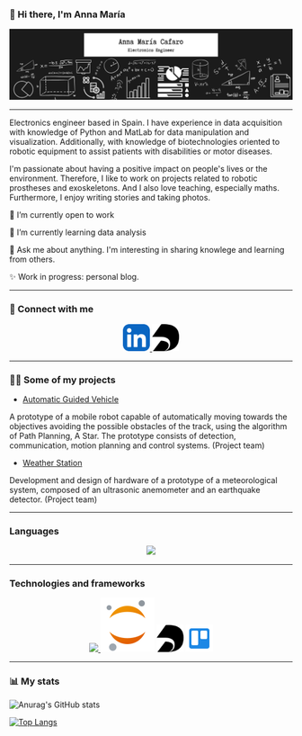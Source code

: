 ### 👋 Hi there, I'm Anna María

![banner](https://github.com/annacafaro/annacafaro/blob/main/banner_GitHub_profile.png?raw=true)

---

Electronics engineer based in Spain. I have experience in data acquisition with knowledge of Python and MatLab for data manipulation and visualization. Additionally, with knowledge of biotechnologies oriented to robotic equipment to assist patients with disabilities or motor diseases.

I'm passionate about having a positive impact on people's lives or the environment. Therefore, I like to work on projects related to robotic prostheses and exoskeletons. And I also love teaching, especially maths. Furthermore, I enjoy writing stories and taking photos.
 

🔭 I’m currently open to work

🌱 I’m currently learning data analysis

💬 Ask me about anything. I'm interesting in sharing knowlege and learning from others. 

✨ Work in progress: personal blog.

---

### :handshake: Connect with me 

<p align="center">
  <a href="https://www.linkedin.com/in/annacafaro/">
    <img src="https://raw.githubusercontent.com/annacafaro/annacafaro/1c4e8718948613a1adcbd455b704f72cc8c4a192/files_github_profile/LinkedIn.svg" width=48px />
  </a>
  <a href="https://deepnote.com/@annacafaro">
    <img src="https://raw.githubusercontent.com/annacafaro/annacafaro/1c4e8718948613a1adcbd455b704f72cc8c4a192/files_github_profile/deepnote-svgrepo-com.svg" width=48px />
  </a>
</p>

---

### 👩‍💻 Some of my projects

* [Automatic Guided Vehicle](https://github.com/AGV-G1USB/Inicio/wiki)

A prototype of a mobile robot capable of automatically moving towards the objectives avoiding the possible obstacles of the track, using the algorithm of Path Planning, A Star. The prototype consists of detection, communication, motion planning and control systems. (Project team)

* [Weather Station](https://github.com/japroyectos-2)

Development and design of hardware of a prototype of a meteorological system, composed of an ultrasonic anemometer and an earthquake detector. (Project team)

---

### Languages

<p align="center">
  <a href="https://skillicons.dev">
    <img src="https://skillicons.dev/icons?i=py,matlab,c,cpp" />
  </a>
</p> 

---

### Technologies and frameworks

<p align="center">
  <a href="https://skillicons.dev">
    <img src="https://skillicons.dev/icons?i=git,arduino,vscode,pytorch,latex" />
  </a>
  <img src="https://raw.githubusercontent.com/annacafaro/annacafaro/1c4e8718948613a1adcbd455b704f72cc8c4a192/files_github_profile/icons8-jupyter.svg" /> 
  <img src="https://raw.githubusercontent.com/annacafaro/annacafaro/1c4e8718948613a1adcbd455b704f72cc8c4a192/files_github_profile/deepnote-svgrepo-com.svg" width=48px />
  <img src="https://raw.githubusercontent.com/annacafaro/annacafaro/1c4e8718948613a1adcbd455b704f72cc8c4a192/files_github_profile/icons8-trello.svg" width=48px />
</p> 

---

### 📊 My stats

![Anurag's GitHub stats](https://github-readme-stats.vercel.app/api?username=annacafaro&show_icons=true&theme=tokyonight)

[![Top Langs](https://github-readme-stats.vercel.app/api/top-langs/?username=annacafaro&theme=tokyonight&layout=compact)](https://github.com/annacafaro/github-readme-stats)











<!--
**annacafaro/annacafaro** is a ✨ _special_ ✨ repository because its `README.md` (this file) appears on your GitHub profile.

Here are some ideas to get you started:

- 🔭 I’m currently open to work
- 🌱 I’m currently learning ...
- 👯 I’m looking to collaborate on ...
- 🤔 I’m looking for help with ...
- 💬 Ask me about ...
- 📫 How to reach me: ...
- 😄 Pronouns: ...
- ⚡ Fun fact: ...

Link de inconos usados: https://github.com/tandpfun/skill-icons
Repo de las Git Stats: https://github.com/anuraghazra/github-readme-stats#top-languages-card

para creditos de las estadisticas: 
[](https://github.com/anuraghazra/github-readme-stats#top-languages-card)
-->

